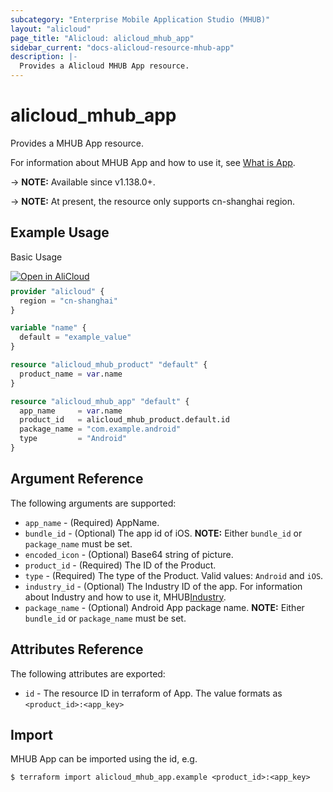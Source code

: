 ```yaml
---
subcategory: "Enterprise Mobile Application Studio (MHUB)"
layout: "alicloud"
page_title: "Alicloud: alicloud_mhub_app"
sidebar_current: "docs-alicloud-resource-mhub-app"
description: |-
  Provides a Alicloud MHUB App resource.
---
```


# alicloud_mhub_app

Provides a MHUB App resource.

For information about MHUB App and how to use it, see [What is App](https://help.aliyun.com/product/65109.html).

-> **NOTE:** Available since v1.138.0+.

-> **NOTE:** At present, the resource only supports cn-shanghai region.

## Example Usage

Basic Usage

<div style="display: block;margin-bottom: 40px;"><div class="oics-button" style="float: right;position: absolute;margin-bottom: 10px;">
  <a href="https://api.aliyun.com/api-tools/terraform?resource=alicloud_mhub_app&exampleId=6ba13854-db17-db2b-fcb6-4123543594605aedb177&activeTab=example&spm=docs.r.mhub_app.0.6ba13854db&intl_lang=EN_US" target="_blank">
    <img alt="Open in AliCloud" src="https://img.alicdn.com/imgextra/i1/O1CN01hjjqXv1uYUlY56FyX_!!6000000006049-55-tps-254-36.svg" style="max-height: 44px; max-width: 100%;">
  </a>
</div></div>

```terraform
provider "alicloud" {
  region = "cn-shanghai"
}

variable "name" {
  default = "example_value"
}

resource "alicloud_mhub_product" "default" {
  product_name = var.name
}

resource "alicloud_mhub_app" "default" {
  app_name     = var.name
  product_id   = alicloud_mhub_product.default.id
  package_name = "com.example.android"
  type         = "Android"
}
```

## Argument Reference

The following arguments are supported:

* `app_name` - (Required) AppName.
* `bundle_id` - (Optional) The app id of iOS. **NOTE:** Either `bundle_id` or `package_name` must be set.
* `encoded_icon` - (Optional) Base64 string of picture.
* `product_id` - (Required)  The ID of the Product.
* `type` - (Required) The type of the Product. Valid values: `Android` and `iOS`.  
* `industry_id` - (Optional) The Industry ID of the app. For information about Industry and how to use it, MHUB[Industry](https://help.aliyun.com/document_detail/201638.html).
* `package_name` - (Optional) Android App package name. **NOTE:** Either `bundle_id` or `package_name` must be set.


## Attributes Reference

The following attributes are exported:

* `id` - The resource ID in terraform of App. The value formats as `<product_id>:<app_key>`

## Import

MHUB App can be imported using the id, e.g.

```shell
$ terraform import alicloud_mhub_app.example <product_id>:<app_key>
```
